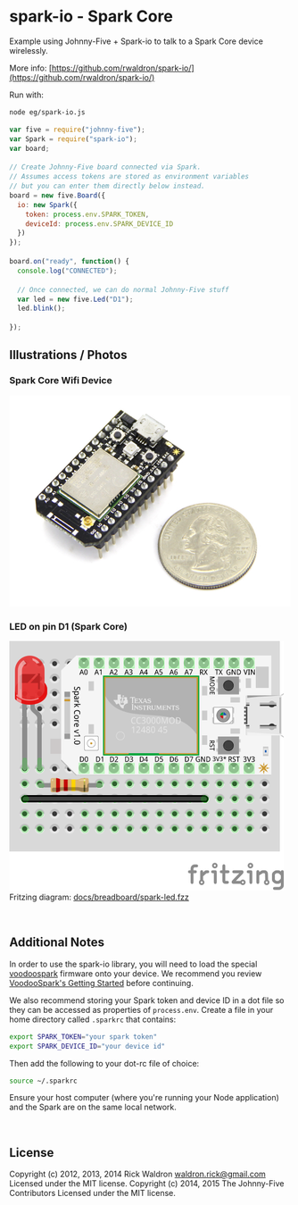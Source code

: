 <!--remove-start-->

# spark-io - Spark Core


Example using Johnny-Five + Spark-io to talk to a Spark Core device wirelessly.



More info: [https://github.com/rwaldron/spark-io/](https://github.com/rwaldron/spark-io/)


Run with:
```bash
node eg/spark-io.js
```

<!--remove-end-->

```javascript
var five = require("johnny-five");
var Spark = require("spark-io");
var board;

// Create Johnny-Five board connected via Spark.
// Assumes access tokens are stored as environment variables
// but you can enter them directly below instead.
board = new five.Board({
  io: new Spark({
    token: process.env.SPARK_TOKEN,
    deviceId: process.env.SPARK_DEVICE_ID
  })
});

board.on("ready", function() {
  console.log("CONNECTED");

  // Once connected, we can do normal Johnny-Five stuff
  var led = new five.Led("D1");
  led.blink();

});

```


## Illustrations / Photos


### Spark Core Wifi Device



![docs/images/spark-core.jpg](images/spark-core.jpg)  

### LED on pin D1 (Spark Core)



![docs/breadboard/spark-led.png](breadboard/spark-led.png)<br>
Fritzing diagram: [docs/breadboard/spark-led.fzz](breadboard/spark-led.fzz)

&nbsp;




## Additional Notes


In order to use the spark-io library, you will need to load the special
[voodoospark](https://github.com/voodootikigod/voodoospark) firmware onto your
device. We recommend you review [VoodooSpark's Getting Started](https://github.com/voodootikigod/voodoospark#getting-started) before continuing.

We also recommend storing your Spark token and device ID in a dot file so they can be accessed as properties of `process.env`. Create a file in your home directory called `.sparkrc` that contains:

```sh
export SPARK_TOKEN="your spark token"
export SPARK_DEVICE_ID="your device id"
```

Then add the following to your dot-rc file of choice:

```sh
source ~/.sparkrc
```

Ensure your host computer (where you're running your Node application) and the Spark are on the same local network.




&nbsp;

<!--remove-start-->

## License
Copyright (c) 2012, 2013, 2014 Rick Waldron <waldron.rick@gmail.com>
Licensed under the MIT license.
Copyright (c) 2014, 2015 The Johnny-Five Contributors
Licensed under the MIT license.

<!--remove-end-->
